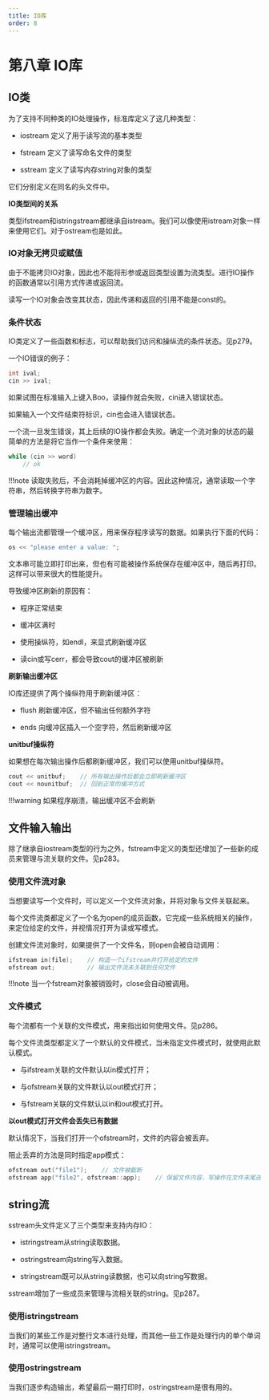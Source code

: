 ```yaml
---
title: IO库
order: 8
---
```


# 第八章 IO库


## IO类

为了支持不同种类的IO处理操作，标准库定义了这几种类型：

- iostream 定义了用于读写流的基本类型

- fstream 定义了读写命名文件的类型

- sstream 定义了读写内存string对象的类型

它们分别定义在同名的头文件中。

**IO类型间的关系**

类型ifstream和istringstream都继承自istream。我们可以像使用istream对象一样来使用它们。对于ostream也是如此。

### IO对象无拷贝或赋值

由于不能拷贝IO对象，因此也不能将形参或返回类型设置为流类型。进行IO操作的函数通常以引用方式传递或返回流。

读写一个IO对象会改变其状态，因此传递和返回的引用不能是const的。

### 条件状态

IO类定义了一些函数和标志，可以帮助我们访问和操纵流的条件状态。见p279。

一个IO错误的例子：

```c++
int ival;
cin >> ival;
```

如果试图在标准输入上键入Boo，读操作就会失败，cin进入错误状态。

如果输入一个文件结束符标识，cin也会进入错误状态。

一个流一旦发生错误，其上后续的IO操作都会失败。确定一个流对象的状态的最简单的方法是将它当作一个条件来使用：

```c++
while (cin >> word)
    // ok
```

!!!note
	读取失败后，不会消耗掉缓冲区的内容。因此这种情况，通常读取一个字符串，然后转换字符串为数字。

### 管理输出缓冲

每个输出流都管理一个缓冲区，用来保存程序读写的数据。如果执行下面的代码：

```c++
os << "please enter a value: ";
```

文本串可能立即打印出来，但也有可能被操作系统保存在缓冲区中，随后再打印。这样可以带来很大的性能提升。

导致缓冲区刷新的原因有：

- 程序正常结束

- 缓冲区满时

- 使用操纵符，如endl，来显式刷新缓冲区

- 读cin或写cerr，都会导致cout的缓冲区被刷新

**刷新输出缓冲区**

IO库还提供了两个操纵符用于刷新缓冲区：

- flush 刷新缓冲区，但不输出任何额外字符

- ends 向缓冲区插入一个空字符，然后刷新缓冲区

**unitbuf操纵符**

如果想在每次输出操作后都刷新缓冲区，我们可以使用unitbuf操纵符。

```c++
cout << unitbuf;    // 所有输出操作后都会立即刷新缓冲区
cout << nounitbuf;  // 回到正常的缓冲方式
```

!!!warning
	如果程序崩溃，输出缓冲区不会刷新

## 文件输入输出

除了继承自iostream类型的行为之外，fstream中定义的类型还增加了一些新的成员来管理与流关联的文件。见p283。

### 使用文件流对象

当想要读写一个文件时，可以定义一个文件流对象，并将对象与文件关联起来。

每个文件流类都定义了一个名为open的成员函数，它完成一些系统相关的操作，来定位给定的文件，并视情况打开为读或写模式。

创建文件流对象时，如果提供了一个文件名，则open会被自动调用：

```c++
ifstream in(file);    // 构造一个ifstream并打开给定的文件
ofstream out;         // 输出文件流未关联到任何文件
```

!!!note
	当一个fstream对象被销毁时，close会自动被调用。

### 文件模式

每个流都有一个关联的文件模式，用来指出如何使用文件。见p286。

每个文件流类型都定义了一个默认的文件模式，当未指定文件模式时，就使用此默认模式。

- 与ifstream关联的文件默认以in模式打开；

- 与ofstream关联的文件默认以out模式打开；

- 与fstream关联的文件默认以in和out模式打开。

**以out模式打开文件会丢失已有数据**

默认情况下，当我们打开一个ofstream时，文件的内容会被丢弃。

阻止丢弃的方法是同时指定app模式：

```c++
ofstream out("file1");    // 文件被截断
ofstream app("file2", ofstream::app);    // 保留文件内容，写操作在文件末尾进行
```

## string流

sstream头文件定义了三个类型来支持内存IO：

- istringstream从string读取数据。

- ostringstream向string写入数据。

- stringstream既可以从string读数据，也可以向string写数据。

sstream增加了一些成员来管理与流相关联的string。见p287。

### 使用istringstream

当我们的某些工作是对整行文本进行处理，而其他一些工作是处理行内的单个单词时，通常可以使用istringstream。

### 使用ostringstream

当我们逐步构造输出，希望最后一期打印时，ostringstream是很有用的。